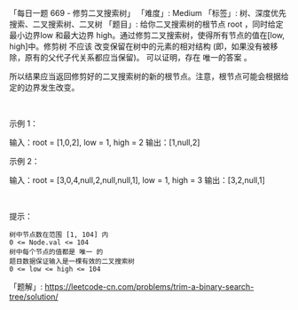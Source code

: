 「每日一题 669 - 修剪二叉搜索树」
「难度」: Medium
「标签」: 树、深度优先搜索、二叉搜索树、二叉树
「题目」: 给你二叉搜索树的根节点 root ，同时给定最小边界low 和最大边界 high。通过修剪二叉搜索树，使得所有节点的值在[low, high]中。修剪树 不应该 改变保留在树中的元素的相对结构 (即，如果没有被移除，原有的父代子代关系都应当保留)。 可以证明，存在 唯一的答案 。

所以结果应当返回修剪好的二叉搜索树的新的根节点。注意，根节点可能会根据给定的边界发生改变。

 

示例 1：

输入：root = [1,0,2], low = 1, high = 2
输出：[1,null,2]


示例 2：

输入：root = [3,0,4,null,2,null,null,1], low = 1, high = 3
输出：[3,2,null,1]


 

提示：


	树中节点数在范围 [1, 104] 内
	0 <= Node.val <= 104
	树中每个节点的值都是 唯一 的
	题目数据保证输入是一棵有效的二叉搜索树
	0 <= low <= high <= 104



「题解」: https://leetcode-cn.com/problems/trim-a-binary-search-tree/solution/